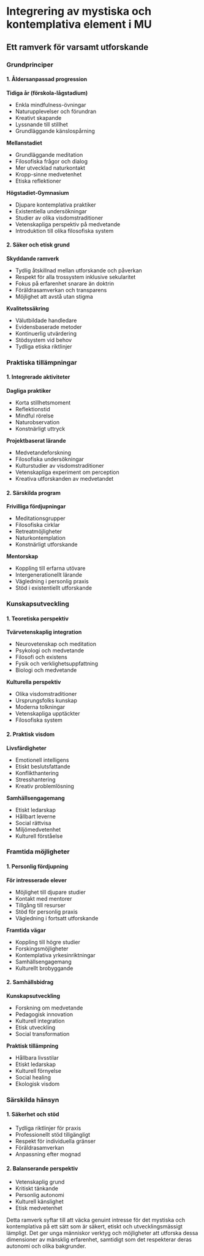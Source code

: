 # Integrering av mystiska och kontemplativa element i MU
## Ett ramverk för varsamt utforskande

### Grundprinciper

#### 1. Åldersanpassad progression
**Tidiga år (förskola-lågstadium)**
- Enkla mindfulness-övningar
- Naturupplevelser och förundran
- Kreativt skapande
- Lyssnande till stillhet
- Grundläggande känslospårning

**Mellanstadiet**
- Grundläggande meditation
- Filosofiska frågor och dialog
- Mer utvecklad naturkontakt
- Kropp-sinne medvetenhet
- Etiska reflektioner

**Högstadiet-Gymnasium**
- Djupare kontemplativa praktiker
- Existentiella undersökningar
- Studier av olika visdomstraditioner
- Vetenskapliga perspektiv på medvetande
- Introduktion till olika filosofiska system

#### 2. Säker och etisk grund
**Skyddande ramverk**
- Tydlig åtskillnad mellan utforskande och påverkan
- Respekt för alla trossystem inklusive sekularitet
- Fokus på erfarenhet snarare än doktrin
- Föräldrasamverkan och transparens
- Möjlighet att avstå utan stigma

**Kvalitetssäkring**
- Välutbildade handledare
- Evidensbaserade metoder
- Kontinuerlig utvärdering
- Stödsystem vid behov
- Tydliga etiska riktlinjer

### Praktiska tillämpningar

#### 1. Integrerade aktiviteter
**Dagliga praktiker**
- Korta stillhetsmoment
- Reflektionstid
- Mindful rörelse
- Naturobservation
- Konstnärligt uttryck

**Projektbaserat lärande**
- Medvetandeforskning
- Filosofiska undersökningar
- Kulturstudier av visdomstraditioner
- Vetenskapliga experiment om perception
- Kreativa utforskanden av medvetandet

#### 2. Särskilda program
**Frivilliga fördjupningar**
- Meditationsgrupper
- Filosofiska cirklar
- Retreatmöjligheter
- Naturkontemplation
- Konstnärligt utforskande

**Mentorskap**
- Koppling till erfarna utövare
- Intergenerationellt lärande
- Vägledning i personlig praxis
- Stöd i existentiellt utforskande

### Kunskapsutveckling

#### 1. Teoretiska perspektiv
**Tvärvetenskaplig integration**
- Neurovetenskap och meditation
- Psykologi och medvetande
- Filosofi och existens
- Fysik och verklighetsuppfattning
- Biologi och medvetande

**Kulturella perspektiv**
- Olika visdomstraditioner
- Ursprungsfolks kunskap
- Moderna tolkningar
- Vetenskapliga upptäckter
- Filosofiska system

#### 2. Praktisk visdom
**Livsfärdigheter**
- Emotionell intelligens
- Etiskt beslutsfattande
- Konflikthantering
- Stresshantering
- Kreativ problemlösning

**Samhällsengagemang**
- Etiskt ledarskap
- Hållbart leverne
- Social rättvisa
- Miljömedvetenhet
- Kulturell förståelse

### Framtida möjligheter

#### 1. Personlig fördjupning
**För intresserade elever**
- Möjlighet till djupare studier
- Kontakt med mentorer
- Tillgång till resurser
- Stöd för personlig praxis
- Vägledning i fortsatt utforskande

**Framtida vägar**
- Koppling till högre studier
- Forskingsmöjligheter
- Kontemplativa yrkesinriktningar
- Samhällsengagemang
- Kulturellt brobyggande

#### 2. Samhällsbidrag
**Kunskapsutveckling**
- Forskning om medvetande
- Pedagogisk innovation
- Kulturell integration
- Etisk utveckling
- Social transformation

**Praktisk tillämpning**
- Hållbara livsstilar
- Etiskt ledarskap
- Kulturell förnyelse
- Social healing
- Ekologisk visdom

### Särskilda hänsyn

#### 1. Säkerhet och stöd
- Tydliga riktlinjer för praxis
- Professionellt stöd tillgängligt
- Respekt för individuella gränser
- Föräldrasamverkan
- Anpassning efter mognad

#### 2. Balanserande perspektiv
- Vetenskaplig grund
- Kritiskt tänkande
- Personlig autonomi
- Kulturell känslighet
- Etisk medvetenhet

Detta ramverk syftar till att väcka genuint intresse för det mystiska och kontemplativa på ett sätt som är säkert, etiskt och utvecklingsmässigt lämpligt. Det ger unga människor verktyg och möjligheter att utforska dessa dimensioner av mänsklig erfarenhet, samtidigt som det respekterar deras autonomi och olika bakgrunder.

